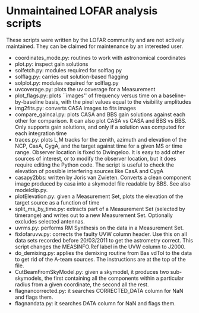 # Unmaintained LOFAR analysis scripts

These scripts were written by the LOFAR community and are not actively maintained. They can be claimed for maintenance by an interested user.

* coordinates_mode.py: routines to work with astronomical coordinates
* plot.py: inspect gain solutions
* solfetch.py: modules required for solflag.py
* solflag.py: carries out solution-based flagging
* solplot.py: modules required for solflag.py
* uvcoverage.py: plots the uv coverage for a Measurement
* plot_flags.py: plots ``images'' of frequency versus time on a baseline-by-baseline basis, with the pixel values equal to the visibility amplitudes
* img2fits.py: converts CASA images to fits images
* compare_gaincal.py: plots CASA and BBS gain solutions against each other for comparison. It can also plot CASA vs CASA and BBS vs BBS. Only supports gain solutions, and only if a solution was computed for each integration time
* traces.py: plots L,M tracks for the zenith, azimuth and elevation of the NCP, CasA, CygA, and the target against time for a given MS or time range. Observer location is fixed to Dwingeloo. It is easy to add other sources of interest, or to modify
 the observer location, but it does require editing the Python code. The script is useful to check the elevation of possible interfering sources like CasA and CygA
* casapy2bbs: written by Joris van Zwieten. Converts a clean component image produced by casa into a skymodel file readable by BBS. See also modelclip.py.
* plotElevation.py: given a Measurement Set, plots the elevation of the target source as a function of time
* split_ms_by_time.py: extracts part of a Measurement Set (selected by timerange) and writes out to a new Measurement Set. Optionally excludes selected antennas.
* uvrms.py: performs RM Synthesis on the data in a Measurement Set. 
* fixlofaruvw.py: corrects the faulty UVW column header. Use this on all data sets recorded before 20/03/2011 to get the astrometry correct. This script changes the MEASINFO.Ref label in the UVW column to J2000.
* do_demixing.py: applies the demixing routine from Bas vdTol to the data to get rid of the A-team sources. The instructions are at the top of the file.
* CutBeamFromSkyModel.py: given a skymodel, it produces two sub-skymodels, the first containing all the components within a particular radius from a given coordinate, the second all the rest.
* flagnancorrected.py: it searches CORRECTED\_DATA column for NaN and flags them.
* flagnandata.py: it searches DATA column for NaN and flags them.
